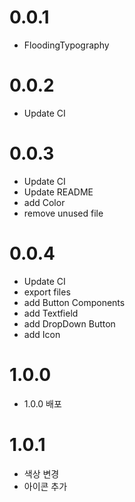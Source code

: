# 0.0.1
* FloodingTypography

# 0.0.2
* Update CI

# 0.0.3
* Update CI
* Update README
* add Color
* remove unused file

# 0.0.4
* Update CI
* export files
* add Button Components
* add Textfield
* add DropDown Button
* add Icon

# 1.0.0
* 1.0.0 배포 

# 1.0.1
* 색상 변경 
* 아이콘 추가 